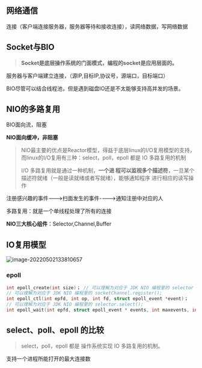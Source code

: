 ## 网络通信

连接（客户端连接服务器，服务器等待和接收连接），读网络数据，写网络数据

## Socket与BIO

> **Socket是底层操作系统的门面模式，编程的socket是应用层面的。**

服务器与客户端建立连接，（源IP,目标IP,协议号，源端口，目标端口）

BIO尽管可以结合线程池，但是遇到磁盘IO还是不太能够支持高并发的场景。



## NIO的多路复用

BIO面向流，阻塞

**NIO面向缓冲，非阻塞**

> NIO最主要的优点是Reactor模型，得益于底层linux的I/O复用模型的支持，而linux的I/O复用有三种：select，poll，epoll 都是 IO 多路复用的机制
>
> I/O 多路复用就是通过一种机制，**一个进 程可以监视多个描述符**，一旦某个描述符就绪（一般是读就绪或者写就绪），能够通知程序 进行相应的读写操作

注册感兴趣的事件--->扫面发生的事件---->通知注册中对应的人

多路复用：就是一个单线程处理了所有的连接

**NIO三大核心组件**：Selector,Channel,Buffer



## IO复用模型

![image-20220502133810657](C:\Users\11930\AppData\Roaming\Typora\typora-user-images\image-20220502133810657.png)

### epoll

```c
int epoll_create(int size)； // 可以理解为对应于 JDK NIO 编程里的 selector = Selector.open()
// 可以理解为对应于 JDK NIO 编程里的 socketChannel.register();
int epoll_ctl(int epfd, int op, int fd, struct epoll_event *event)；
// 可以理解为对应于 JDK NIO 编程里的 selector.select();
int epoll_wait(int epfd, struct epoll_event * events, int maxevents, int timeout)
```



## select、poll、epoll 的比较

> select，poll，epoll 都是 操作系统实现 IO 多路复用的机制。

支持一个进程所能打开的最大连接数
